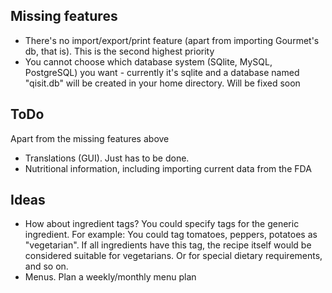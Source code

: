 ## Missing features
* There's no import/export/print feature (apart from importing Gourmet's db, that is). This is the second highest
priority
* You cannot choose which database system (SQlite, MySQL, PostgreSQL) you want - currently it's sqlite and a database
named "qisit.db" will be created in your home directory. Will be fixed soon

## ToDo
Apart from the missing features above
* Translations (GUI). Just has to be done.
* Nutritional information, including importing current data from the FDA

## Ideas
* How about ingredient tags? You could specify tags for the generic ingredient. 
For example: You could tag tomatoes, peppers, potatoes as "vegetarian". If all 
ingredients have this tag, the recipe itself would be considered suitable for 
vegetarians. Or for special dietary requirements, and so on.
* Menus. Plan a weekly/monthly menu plan


